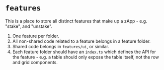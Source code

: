 # `features`

This is a place to store all distinct features that make up a zApp - e.g. "stake", and "unstake".

1. One feature per folder.
2. All non-shared code related to a feature belongs in a feature folder.
3. Shared code belongs in `features/ui`, or similar.
4. Each feature folder should have an `index.ts` which defines the API for the feature - e.g. a table should only expose the table itself, not the row and grid components.
